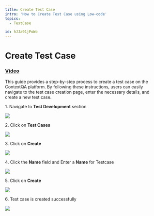 ```yaml
---
title: Create Test Case
intro: 'How to Create Test Case using Low-code'
topics:
  - TestCase

id: hJJa91jPoWo
---
```





# Create Test Case

### [__Video__](https://youtu.be/hJJa91jPoWo)


This guide provides a step-by-step process to create a test case on the ContextQA platform. By following these instructions, users can easily navigate to the test case creation page, enter the necessary details, and create a new test case.

1\. Navigate to **Test Development** section

![](https://ajeuwbhvhr.cloudimg.io/colony-recorder.s3.amazonaws.com/files/2024-03-05/86a0ffb1-ee68-4274-b7f9-ee7f1bb62836/ascreenshot.jpeg?tl_px=0,0&br_px=1075,600&force_format=png&wat_scale=95&wat=1&wat_opacity=0.7&wat_gravity=northwest&wat_url=https://colony-recorder.s3.us-west-1.amazonaws.com/images/watermarks/FB923C_standard.png&wat_pad=1,215)


2\. Click on **Test Cases**

![](https://ajeuwbhvhr.cloudimg.io/colony-recorder.s3.amazonaws.com/files/2024-03-05/002a9a77-49dc-431d-b91b-1dbb39bdc92c/ascreenshot.jpeg?tl_px=0,0&br_px=1075,600&force_format=png&wat_scale=95&wat=1&wat_opacity=0.7&wat_gravity=northwest&wat_url=https://colony-recorder.s3.us-west-1.amazonaws.com/images/watermarks/FB923C_standard.png&wat_pad=171,127)


3\. Click on **Create**

![](https://ajeuwbhvhr.cloudimg.io/colony-recorder.s3.amazonaws.com/files/2024-03-05/f25a07a5-f6ca-4d72-8945-c11aeb200a2f/ascreenshot.jpeg?tl_px=844,0&br_px=1920,600&force_format=png&wat_scale=95&wat=1&wat_opacity=0.7&wat_gravity=northwest&wat_url=https://colony-recorder.s3.us-west-1.amazonaws.com/images/watermarks/FB923C_standard.png&wat_pad=945,13)


4\. Click the **Name** field and Enter a **Name** for Testcase

![](https://ajeuwbhvhr.cloudimg.io/colony-recorder.s3.amazonaws.com/files/2024-03-05/97075de7-ae71-4a2f-ad12-7783a3aca025/ascreenshot.jpeg?tl_px=257,0&br_px=1332,600&force_format=png&wat_scale=95&wat=1&wat_opacity=0.7&wat_gravity=northwest&wat_url=https://colony-recorder.s3.us-west-1.amazonaws.com/images/watermarks/FB923C_standard.png&wat_pad=502,107)


5\. Click on **Create**

![](https://ajeuwbhvhr.cloudimg.io/colony-recorder.s3.amazonaws.com/files/2024-03-05/79e23195-6212-4f77-9e87-6d5d4933a697/ascreenshot.jpeg?tl_px=818,0&br_px=1893,600&force_format=png&wat_scale=95&wat=1&wat_opacity=0.7&wat_gravity=northwest&wat_url=https://colony-recorder.s3.us-west-1.amazonaws.com/images/watermarks/FB923C_standard.png&wat_pad=502,13)


6\. Test case is created successfully

![](https://ajeuwbhvhr.cloudimg.io/colony-recorder.s3.amazonaws.com/files/2024-03-05/d40bc302-2d9e-46b5-84d3-65c3802017f9/user_cropped_screenshot.jpeg?tl_px=0,0&br_px=1075,600&force_format=png&wat_scale=95&wat=1&wat_opacity=0.7&wat_gravity=northwest&wat_url=https://colony-recorder.s3.us-west-1.amazonaws.com/images/watermarks/FB923C_standard.png&wat_pad=225,17)



